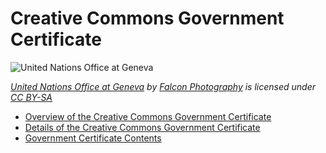 # Creative Commons Government Certificate

![United Nations Office at Geneva](https://github.com/creativecommons/cc-cert-gov/blob/master/images/UnitedNations2.jpg "United Nations Office at Geneva")

*[United Nations Office at Geneva](https://flic.kr/p/rDNcaB "United Nations Office at Geneva") by [Falcon Photography](https://www.flickr.com/photos/falcon_33/) is licensed under [CC BY-SA](https://creativecommons.org/licenses/by-sa/2.0/)*

* [Overview of the Creative Commons Government Certificate](overview/index.md) 
* [Details of the Creative Commons Government Certificate](details/index.md) 
* [Government Certificate Contents](contents/index.md)  

